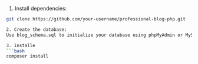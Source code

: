 1. Install dependencies:
  ```bash
git clone https://github.com/your-username/professional-blog-php.git

2. Create the database:
Use blog_schema.sql to initialize your database using phpMyAdmin or MySQL CLI.

3. installe
  ```bash
composer install
